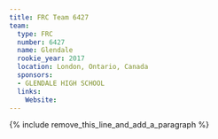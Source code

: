 ```yaml
---
title: FRC Team 6427
team:
  type: FRC
  number: 6427
  name: Glendale
  rookie_year: 2017
  location: London, Ontario, Canada
  sponsors:
  - GLENDALE HIGH SCHOOL
  links:
    Website:
---
```


{% include remove_this_line_and_add_a_paragraph %}
